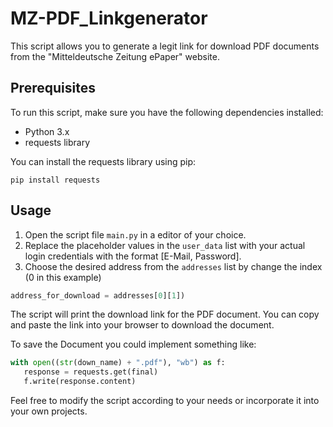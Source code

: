 # MZ-PDF_Linkgenerator

This script allows you to generate a legit link for download PDF documents from the "Mitteldeutsche Zeitung ePaper" website.

## Prerequisites

To run this script, make sure you have the following dependencies installed:

- Python 3.x
- requests library

You can install the requests library using pip:

```
pip install requests
```

## Usage

1. Open the script file `main.py` in a editor of your choice.
2. Replace the placeholder values in the `user_data` list with your actual login credentials with the format [E-Mail, Password].
4. Choose the desired address from the `addresses` list by change the index (0 in this example)
```python
address_for_download = addresses[0][1])
```

The script will print the download link for the PDF document. You can copy and paste the link into your browser to download the document.

To save the Document you could implement something like:

```python
with open((str(down_name) + ".pdf"), "wb") as f:
   response = requests.get(final)
   f.write(response.content)
```


Feel free to modify the script according to your needs or incorporate it into your own projects.
